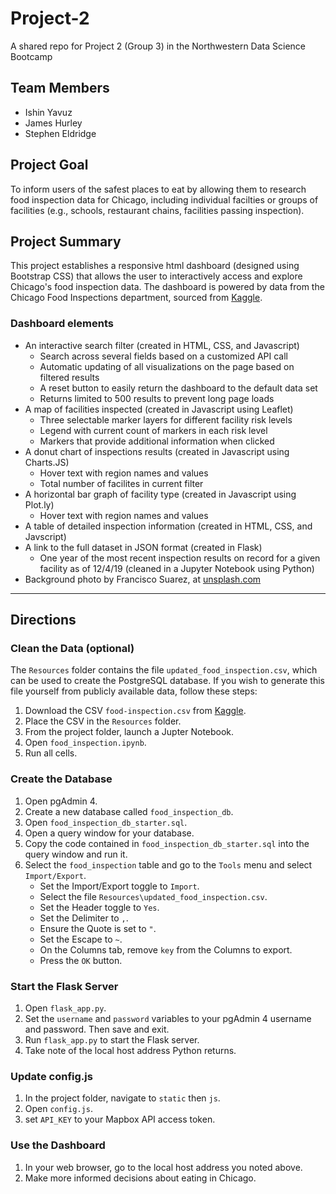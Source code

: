 # Project-2
A shared repo for Project 2 (Group 3) in the Northwestern Data Science Bootcamp

## Team Members
* Ishin Yavuz
* James Hurley
* Stephen Eldridge

## Project Goal

To inform users of the safest places to eat by allowing them to research food inspection data for Chicago, including individual facilties or groups of facilities (e.g., schools, restaurant chains, facilities passing inspection).

## Project Summary

This project establishes a responsive html dashboard (designed using Bootstrap CSS) that allows the user to interactively access and explore Chicago's food inspection data. The dashboard is powered by data from the Chicago Food Inspections department, sourced from [Kaggle](https://www.kaggle.com/chicago/chicago-food-inspections/).

### Dashboard elements
* An interactive search filter (created in HTML, CSS, and Javascript)
    * Search across several fields based on a customized API call
    * Automatic updating of all visualizations on the page based on filtered results
    * A reset button to easily return the dashboard to the default data set
    * Returns limited to 500 results to prevent long page loads
* A map of facilities inspected (created in Javascript using Leaflet)
    * Three selectable marker layers for different facility risk levels
    * Legend with current count of markers in each risk level
    * Markers that provide additional information when clicked
* A donut chart of inspections results (created in Javascript using Charts.JS)
    * Hover text with region names and values
    * Total number of facilites in current filter
* A horizontal bar graph of facility type (created in Javascript using Plot.ly)
    * Hover text with region names and values
* A table of detailed inspection information (created in HTML, CSS, and Javscript)
* A link to the full dataset in JSON format (created in Flask)
    * One year of the most recent inspection results on record for a given facility as of 12/4/19 (cleaned in a Jupyter Notebook using Python)
* Background photo by Francisco Suarez, at [unsplash.com](https://unsplash.com/@fsuarez)

***

## Directions

### Clean the Data (optional)

The `Resources` folder contains the file `updated_food_inspection.csv`, which can be used to create the PostgreSQL database. If you wish to generate this file yourself from publicly available data, follow these steps:

1. Download the CSV `food-inspection.csv` from [Kaggle](https://www.kaggle.com/chicago/chicago-food-inspections/).
2. Place the CSV in the `Resources` folder.
3. From the project folder, launch a Jupter Notebook.
4. Open `food_inspection.ipynb`.
5. Run all cells.


### Create the Database

1. Open pgAdmin 4.
2. Create a new database called `food_inspection_db`.
3. Open `food_inspection_db_starter.sql`.
4. Open a query window for your database.
5. Copy the code contained in `food_inspection_db_starter.sql` into the query window and run it.
6. Select the `food_inspection` table and go to the `Tools` menu and select `Import/Export`.
    * Set the Import/Export toggle to `Import`.
    * Select the file `Resources\updated_food_inspection.csv`.
    * Set the Header toggle to `Yes`.
    * Set the Delimiter to `,`.
    * Ensure the Quote is set to `"`.
    * Set the Escape to `~`.
    * On the Columns tab, remove `key` from the Columns to export.
    * Press the `OK` button.


### Start the Flask Server

1. Open `flask_app.py`.
2. Set the `username` and `password` variables to your pgAdmin 4 username and password. Then save and exit.
3. Run `flask_app.py` to start the Flask server.
4. Take note of the local host address Python returns.

### Update config.js
1. In the project folder, navigate to `static` then `js`.
2. Open `config.js`.
3. set `API_KEY` to your Mapbox API access token.


### Use the Dashboard

1. In your web browser, go to the local host address you noted above.
2. Make more informed decisions about eating in Chicago.